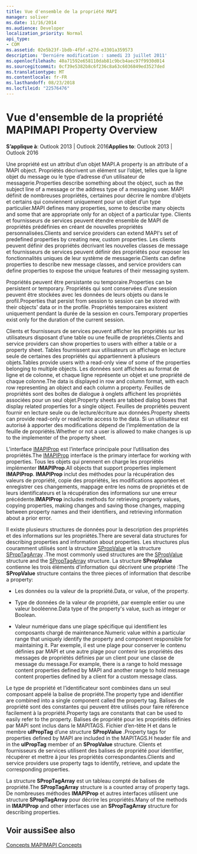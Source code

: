 ```yaml
---
title: Vue d'ensemble de la propriété MAPI
manager: soliver
ms.date: 11/16/2014
ms.audience: Developer
localization_priority: Normal
api_type:
- COM
ms.assetid: 02e5b23f-1bdb-4fbf-a27d-e3301a359573
description: 'Derniére modification : samedi 23 juillet 2011'
ms.openlocfilehash: 40a71592e658110dab81c9bcb4aec97f9930d014
ms.sourcegitcommit: 0cf39e5382b8c6f236c8a63c6036849ed3527ded
ms.translationtype: MT
ms.contentlocale: fr-FR
ms.lasthandoff: 08/23/2018
ms.locfileid: "22576476"
---
```

# <a name="mapi-property-overview"></a><span data-ttu-id="fed77-103">Vue d'ensemble de la propriété MAPI</span><span class="sxs-lookup"><span data-stu-id="fed77-103">MAPI Property Overview</span></span>

  
  
<span data-ttu-id="fed77-104">**S’applique à**: Outlook 2013 | Outlook 2016</span><span class="sxs-lookup"><span data-stu-id="fed77-104">**Applies to**: Outlook 2013 | Outlook 2016</span></span> 
  
<span data-ttu-id="fed77-105">Une propriété est un attribut d’un objet MAPI.</span><span class="sxs-lookup"><span data-stu-id="fed77-105">A property is an attribute of a MAPI object.</span></span> <span data-ttu-id="fed77-106">Propriétés décrivent un élément sur l’objet, telles que la ligne objet du message ou le type d’adresse d’un utilisateur de messagerie.</span><span class="sxs-lookup"><span data-stu-id="fed77-106">Properties describe something about the object, such as the subject line of a message or the address type of a messaging user.</span></span> <span data-ttu-id="fed77-107">MAPI définit de nombreuses propriétés, certaines pour décrire le nombre d’objets et certains qui conviennent uniquement pour un objet d’un type particulier.</span><span class="sxs-lookup"><span data-stu-id="fed77-107">MAPI defines many properties, some to describe many objects and some that are appropriate only for an object of a particular type.</span></span> <span data-ttu-id="fed77-108">Clients et fournisseurs de services peuvent étendre ensemble de MAPI de propriétés prédéfinies en créant de nouvelles propriétés personnalisées.</span><span class="sxs-lookup"><span data-stu-id="fed77-108">Clients and service providers can extend MAPI's set of predefined properties by creating new, custom properties.</span></span> <span data-ttu-id="fed77-109">Les clients peuvent définir des propriétés décrivant les nouvelles classes de message et fournisseurs de services peuvent définir des propriétés pour exposer les fonctionnalités uniques de leur système de messagerie.</span><span class="sxs-lookup"><span data-stu-id="fed77-109">Clients can define properties to describe new message classes, and service providers can define properties to expose the unique features of their messaging system.</span></span>
  
<span data-ttu-id="fed77-110">Propriétés peuvent être persistante ou temporaire.</span><span class="sxs-lookup"><span data-stu-id="fed77-110">Properties can be persistent or temporary.</span></span> <span data-ttu-id="fed77-111">Propriétés qui sont conservées d’une session peuvent être stockées avec les données de leurs objets ou dans le profil.</span><span class="sxs-lookup"><span data-stu-id="fed77-111">Properties that persist from session to session can be stored with their objects' data or in the profile.</span></span> <span data-ttu-id="fed77-112">Propriétés temporaires existent uniquement pendant la durée de la session en cours.</span><span class="sxs-lookup"><span data-stu-id="fed77-112">Temporary properties exist only for the duration of the current session.</span></span> 
  
<span data-ttu-id="fed77-113">Clients et fournisseurs de services peuvent afficher les propriétés sur les utilisateurs disposant d’une table ou une feuille de propriétés.</span><span class="sxs-lookup"><span data-stu-id="fed77-113">Clients and service providers can show properties to users with either a table or a property sheet.</span></span> <span data-ttu-id="fed77-114">Tables fournissent aux utilisateurs un affichage en lecture seule de certaines des propriétés qui appartiennent à plusieurs objets.</span><span class="sxs-lookup"><span data-stu-id="fed77-114">Tables provide users with a read-only view of some of the properties belonging to multiple objects.</span></span> <span data-ttu-id="fed77-115">Les données sont affichées au format de ligne et de colonne, et chaque ligne représente un objet et une propriété de chaque colonne.</span><span class="sxs-lookup"><span data-stu-id="fed77-115">The data is displayed in row and column format, with each row representing an object and each column a property.</span></span> <span data-ttu-id="fed77-116">Feuilles de propriétés sont des boîtes de dialogue à onglets affichent les propriétés associées pour un seul objet.</span><span class="sxs-lookup"><span data-stu-id="fed77-116">Property sheets are tabbed dialog boxes that display related properties for a single object.</span></span> <span data-ttu-id="fed77-117">Feuilles de propriétés peuvent fournir en lecture seule ou de lecture/écriture aux données.</span><span class="sxs-lookup"><span data-stu-id="fed77-117">Property sheets can provide read-only or read/write access to the data.</span></span> <span data-ttu-id="fed77-118">Si un utilisateur est autorisé à apporter des modifications dépend de l’implémentation de la feuille de propriétés.</span><span class="sxs-lookup"><span data-stu-id="fed77-118">Whether or not a user is allowed to make changes is up to the implementer of the property sheet.</span></span>
  
<span data-ttu-id="fed77-119">L’interface [IMAPIProp](imapipropiunknown.md) est l’interface principale pour l’utilisation des propriétés.</span><span class="sxs-lookup"><span data-stu-id="fed77-119">The [IMAPIProp](imapipropiunknown.md) interface is the primary interface for working with properties.</span></span> <span data-ttu-id="fed77-120">Tous les objets qui prennent en charge les propriétés implémenter **IMAPIProp**.</span><span class="sxs-lookup"><span data-stu-id="fed77-120">All objects that support properties implement **IMAPIProp**.</span></span> <span data-ttu-id="fed77-121">**IMAPIProp** inclut des méthodes pour la récupération des valeurs de propriété, copie des propriétés, les modifications apportées et enregistrer ces changements, mappage entre les noms de propriétés et de leurs identificateurs et la récupération des informations sur une erreur précédente.</span><span class="sxs-lookup"><span data-stu-id="fed77-121">**IMAPIProp** includes methods for retrieving property values, copying properties, making changes and saving those changes, mapping between property names and their identifiers, and retrieving information about a prior error.</span></span> 
  
<span data-ttu-id="fed77-122">Il existe plusieurs structures de données pour la description des propriétés et des informations sur les propriétés.</span><span class="sxs-lookup"><span data-stu-id="fed77-122">There are several data structures for describing properties and information about properties.</span></span> <span data-ttu-id="fed77-123">Les structures plus couramment utilisés sont la structure [SPropValue](spropvalue.md) et la structure [SPropTagArray](sproptagarray.md) .</span><span class="sxs-lookup"><span data-stu-id="fed77-123">The most commonly used structures are the [SPropValue](spropvalue.md) structure and the [SPropTagArray](sproptagarray.md) structure.</span></span> <span data-ttu-id="fed77-124">La structure **SPropValue** contienne les trois éléments d’information qui décrivent une propriété :</span><span class="sxs-lookup"><span data-stu-id="fed77-124">The **SPropValue** structure contains the three pieces of information that describe a property:</span></span> 
  
- <span data-ttu-id="fed77-125">Les données ou la valeur de la propriété.</span><span class="sxs-lookup"><span data-stu-id="fed77-125">Data, or value, of the property.</span></span>
    
- <span data-ttu-id="fed77-126">Type de données de la valeur de propriété, par exemple entier ou une valeur booléenne.</span><span class="sxs-lookup"><span data-stu-id="fed77-126">Data type of the property's value, such as integer or Boolean.</span></span> 
    
- <span data-ttu-id="fed77-127">Valeur numérique dans une plage spécifique qui identifient les composants chargé de maintenance.</span><span class="sxs-lookup"><span data-stu-id="fed77-127">Numeric value within a particular range that uniquely identify the property and component responsible for maintaining it.</span></span> <span data-ttu-id="fed77-128">Par exemple, il est une plage pour conserver le contenu définies par MAPI et une autre plage pour contenir les propriétés des messages de propriétés définies par un client pour une classe de message du message.</span><span class="sxs-lookup"><span data-stu-id="fed77-128">For example, there is a range to hold message content properties defined by MAPI and another range to hold message content properties defined by a client for a custom message class.</span></span> 
    
<span data-ttu-id="fed77-129">Le type de propriété et l’identificateur sont combinées dans un seul composant appelé la balise de propriété.</span><span class="sxs-lookup"><span data-stu-id="fed77-129">The property type and identifier are combined into a single component called the property tag.</span></span> <span data-ttu-id="fed77-130">Balises de propriété sont des constantes qui peuvent être utilisés pour faire référence facilement à la propriété.</span><span class="sxs-lookup"><span data-stu-id="fed77-130">Property tags are constants that can be used to easily refer to the property.</span></span> <span data-ttu-id="fed77-131">Balises de propriété pour les propriétés définies par MAPI sont inclus dans le MAPITAGS. Fichier d’en-tête H et dans le membre **ulPropTag** d’une structure **SPropValue** .</span><span class="sxs-lookup"><span data-stu-id="fed77-131">Property tags for properties defined by MAPI are included in the MAPITAGS.H header file and in the **ulPropTag** member of an **SPropValue** structure.</span></span> <span data-ttu-id="fed77-132">Clients et fournisseurs de services utilisent des balises de propriété pour identifier, récupérer et mettre à jour les propriétés correspondantes.</span><span class="sxs-lookup"><span data-stu-id="fed77-132">Clients and service providers use property tags to identify, retrieve, and update the corresponding properties.</span></span> 
  
<span data-ttu-id="fed77-133">La structure **SPropTagArray** est un tableau compté de balises de propriété.</span><span class="sxs-lookup"><span data-stu-id="fed77-133">The **SPropTagArray** structure is a counted array of property tags.</span></span> <span data-ttu-id="fed77-134">De nombreuses méthodes **IMAPIProp** et autres interfaces utilisent une structure **SPropTagArray** pour décrire les propriétés.</span><span class="sxs-lookup"><span data-stu-id="fed77-134">Many of the methods in **IMAPIProp** and other interfaces use an **SPropTagArray** structure for describing properties.</span></span> 
  
## <a name="see-also"></a><span data-ttu-id="fed77-135">Voir aussi</span><span class="sxs-lookup"><span data-stu-id="fed77-135">See also</span></span>



[<span data-ttu-id="fed77-136">Concepts MAPI</span><span class="sxs-lookup"><span data-stu-id="fed77-136">MAPI Concepts</span></span>](mapi-concepts.md)


